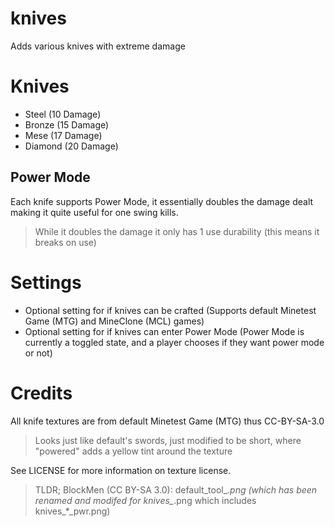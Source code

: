 # knives

Adds various knives with extreme damage

# Knives

* Steel (10 Damage)
* Bronze (15 Damage)
* Mese (17 Damage)
* Diamond (20 Damage)

## Power Mode

Each knife supports Power Mode, it essentially doubles the damage dealt making it quite useful for one swing kills.

> While it doubles the damage it only has 1 use durability (this means it breaks on use)

# Settings

* Optional setting for if knives can be crafted (Supports default Minetest Game (MTG) and MineClone (MCL) games)
* Optional setting for if knives can enter Power Mode (Power Mode is currently a toggled state, and a player chooses if they want power mode or not)

# Credits

All knife textures are from default Minetest Game (MTG) thus CC-BY-SA-3.0

> Looks just like default's swords, just modified to be short, where "powered" adds a yellow tint around the texture

See LICENSE for more information on texture license.

> TLDR; BlockMen (CC BY-SA 3.0): default_tool_*.png (which has been renamed and modifed for knives_*.png which includes knives_*_pwr.png)
